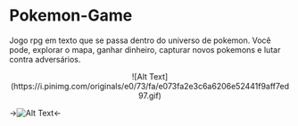 # Pokemon-Game

Jogo rpg em texto que se passa dentro do universo de pokemon. Você pode, explorar o mapa, ganhar dinheiro, capturar novos pokemons e lutar contra adversários.


<p align="center">
![Alt Text](https://i.pinimg.com/originals/e0/73/fa/e073fa2e3c6a6206e52441f9aff7ed97.gif)
</p>



  ->![Alt Text](https://i.pinimg.com/originals/e0/73/fa/e073fa2e3c6a6206e52441f9aff7ed97.gif)<-

